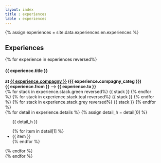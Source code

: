 ```yaml
---
layout: index
title : experiences
lable : experiences
---
```

{% assign experiences = site.data.experiences.en.experiences %}
<div class="content div_experiences">
    <h2 class="section-title blue bold"> Experiences</h2>
    {% for experience in experiences reversed%}
        <div class="div_experience">
            <div class='experience_header'>
                <h4 class= "blue">{{ experience.title }}</h4>
                <b class="experience_company_info">at 
                    <a href="{{ experience.linkedin_url }}"> {{ experience.compagny }}</a>
                 ({{ experience.compagny_categ }})</b> 
                <div class= "experience_date">
                    <b>{{ experience.from }} –>  {{ experience.to }}</b>
                </div>
            </div>
            <div class="stack">
                {% for stack in experience.stack.green reversed%}
                    <span class="badge rounded-pill text-bg-success">{{ stack }}</span>
                {% endfor %}
                {% for stack in experience.stack.teal reversed%}
                    <span class="badge rounded-pill text-bg-info">{{ stack }}</span>
                {% endfor %}
                {% for stack in experience.stack.grey reversed%}
                <span class="badge rounded-pill text-bg-secondary">{{ stack }}</span>
                {% endfor %}
            </div>
            <div class="experience_detail">
                {% for detail in experience.details %}
                {% assign detail_h = detail[0] %}
                <ul>
                    <p>{{ detail_h }}</p>
                    {% for item in detail[1] %}
                        <li> {{ item  }}</li>
                    {% endfor %}
                </ul>
                {% endfor %}
            </div> 
        </div>
    {% endfor %}
</div>
